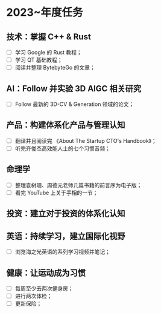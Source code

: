 # 2023~年度任务

## 技术：掌握 C++ & Rust

- [ ] 学习 Google 的 Rust 教程；
- [ ] 学习 QT 基础教程；
- [ ] 阅读并整理 BytebyteGo 的文章；

## AI：Follow 并实验 3D AIGC 相关研究

- [ ] Follow 最新的 3D-CV & Generation 领域的论文；

## 产品：构建体系化产品与管理认知

- [ ] 翻译并且阅读完 《About The Startup CTO's Handbook》；
- [ ] 听完齐俊杰高效能人士的七个习惯音频；

## 命理学

- [ ] 整理袁树珊、周德元老师几篇书籍的前言序为电子版；
- [ ] 看完 YouTube 上关于手相的一节；

## 投资：建立对于投资的体系化认知

## 英语：持续学习，建立国际化视野

- [ ] 浏览海之光英语的系列学习视频并笔记；

## 健康：让运动成为习惯

- [ ] 每周至少去两次健身房；
- [ ] 进行两次体检；
- [ ] 更新保险；
